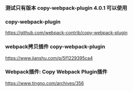 ### 测试只有版本 copy-webpack-plugin 4.0.1 可以使用

### copy-webpack-plugin
https://github.com/webpack-contrib/copy-webpack-plugin

### webpack拷贝插件 copy-webpack-plugin
https://www.jianshu.com/p/5f1229395ca4

### Webpack插件: Copy Webpack Plugin插件
https://www.tingno.com/archives/356





